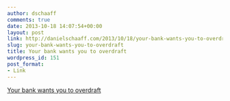 ```yaml
---
author: dschaaff
comments: true
date: 2013-10-18 14:07:54+00:00
layout: post
link: http://danielschaaff.com/2013/10/18/your-bank-wants-you-to-overdraft/
slug: your-bank-wants-you-to-overdraft
title: Your bank wants you to overdraft
wordpress_id: 151
post_format:
- Link
---
```


[Your bank wants you to overdraft](http://blog.levelmoney.com/post/61879525660/if-youre-not-rich-your-bank-probably-wants-you-to)
